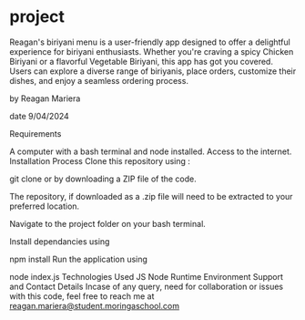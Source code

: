 # project
Reagan's biriyani menu is a user-friendly app designed to offer a delightful experience for biriyani enthusiasts. Whether you're craving a spicy Chicken Biriyani or a flavorful Vegetable Biriyani, this app has got you covered. Users can explore a diverse range of biriyanis, place orders, customize their dishes, and enjoy a seamless ordering process.


by Reagan Mariera


date 9/04/2024

Requirements


A computer with a bash terminal and node installed. Access to the internet. Installation Process Clone this repository using :

git clone or by downloading a ZIP file of the code.

The repository, if downloaded as a .zip file will need to be extracted to your preferred location.

Navigate to the project folder on your bash terminal.

Install dependancies using

npm install Run the application using

node index.js Technologies Used JS Node Runtime Environment Support and Contact Details Incase of any query, need for collaboration or issues with this code, feel free to reach me at reagan.mariera@student.moringaschool.com



